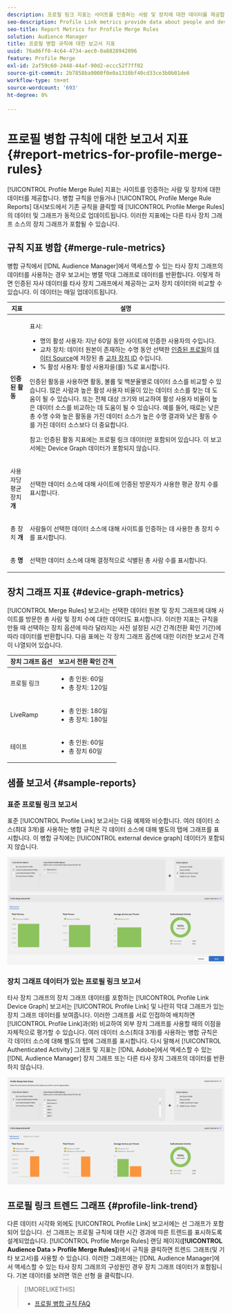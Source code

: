 ```yaml
---
description: 프로필 링크 지표는 사이트를 인증하는 사람 및 장치에 대한 데이터를 제공합니다. 프로필 링크의 데이터 및 그래프는 병합 규칙을 생성하거나 프로필 병합 규칙 대시보드에서 기존 규칙을 클릭할 때 동적으로 업데이트됩니다. 이러한 지표에는 다른 타사 장치 그래프 소스의 장치 그래프가 포함될 수 있습니다.
seo-description: Profile Link metrics provide data about people and devices that authenticate to your site. The data and graphs in Profile Link update dynamically as you create a merge rules or when you click an existing rule from the Profile Merge Rules dashboard. These metrics can include device graph from other third-party device graph sources.
seo-title: Report Metrics for Profile Merge Rules
solution: Audience Manager
title: 프로필 병합 규칙에 대한 보고서 지표
uuid: 76a86ff0-4c64-4734-aec0-0a8828942096
feature: Profile Merge
exl-id: 2af59c60-2448-44af-90d2-eccc52f7ff02
source-git-commit: 2b7858ba9000f0e0a1310bf40cd33ce3b0b01de6
workflow-type: tm+mt
source-wordcount: '693'
ht-degree: 0%

---
```


# 프로필 병합 규칙에 대한 보고서 지표 {#report-metrics-for-profile-merge-rules}

[!UICONTROL Profile Merge Rule] 지표는 사이트를 인증하는 사람 및 장치에 대한 데이터를 제공합니다. 병합 규칙을 만들거나 [!UICONTROL Profile Merge Rule Reports] 대시보드에서 기존 규칙을 클릭할 때 [!UICONTROL Profile Merge Rules]의 데이터 및 그래프가 동적으로 업데이트됩니다. 이러한 지표에는 다른 타사 장치 그래프 소스의 장치 그래프가 포함될 수 있습니다.

## 규칙 지표 병합 {#merge-rule-metrics}

병합 규칙에서 [!DNL Audience Manager]에서 액세스할 수 있는 타사 장치 그래프의 데이터를 사용하는 경우 보고서는 병렬 막대 그래프로 데이터를 반환합니다. 이렇게 하면 인증된 자사 데이터를 타사 장치 그래프에서 제공하는 교차 장치 데이터와 비교할 수 있습니다. 이 데이터는 매일 업데이트됩니다.

<table id="table_A7FB2F9804F84AC8A6DD05C0E6EE7555"> 
 <thead> 
  <tr> 
   <th colname="col1" class="entry"> 지표 </th> 
   <th colname="col2" class="entry"> 설명 </th> 
  </tr> 
 </thead>
 <tbody> 
  <tr> 
   <td colname="col1"> <p> <b><span class="wintitle"> 인증된 활동</span></b> </p> </td> 
   <td colname="col2"> <p>표시: </p> 
    <ul id="ul_7F7373919A4A49028EF4BF7B28D9F8E9"> 
     <li id="li_FE2F93C496D64ED8928B3E522C9585EA"> <span class="wintitle">명의 활성 사용자</span>: 지난 60일 동안 사이트에 인증한 사용자의 수입니다. </li> 
     <li id="li_60CFD26EE68B442683C0ED5FED1A79C8"> <span class="wintitle"> 교차 장치</span>: 데이터 원본이 존재하는 수명 동안 선택한 <a href="merge-rules-start.md#create-data-source"> 인증된 프로필</a>의 <a href="https://experienceleague.adobe.com/docs/audience-manager/user-guide/features/data-sources/manage-datasources.html?lang=ko"> 데이터 Source</a>에 저장된 총 <a href="merge-rule-definitions.md"> 교차 장치 ID</a> 수입니다. </li> 
     <li id="li_F2F07B6A326C4A18B79A0CF2C47D9677"> <span class="wintitle"> % 활성 사용자</span>: <span class="wintitle"> 활성 사용자</span>을(를) %로 표시합니다. </li> 
    </ul> <p> <span class="wintitle"> 인증된 활동</span>을 사용하면 활동, 볼륨 및 백분율별로 데이터 소스를 비교할 수 있습니다. 많은 사람과 높은 활성 사용자 비율이 있는 데이터 소스를 찾는 데 도움이 될 수 있습니다. 또는 전체 대상 크기와 비교하여 활성 사용자 비율이 높은 데이터 소스를 비교하는 데 도움이 될 수 있습니다. 예를 들어, 때로는 낮은 총 수명 수와 높은 활동을 가진 데이터 소스가 높은 수명 결과와 낮은 활동 수를 가진 데이터 소스보다 더 중요합니다. </p> <p> <p>참고: <span class="wintitle"> 인증된 활동</span> 지표에는 <span class="wintitle"> 프로필 링크</span> 데이터만 포함되어 있습니다. 이 보고서에는 <span class="wintitle"> Device Graph</span> 데이터가 포함되지 않습니다. </p> </p> </td> 
  </tr> 
  <tr> 
   <td colname="col1"> <p> 사용자당 평균 장치 <b><span class="wintitle">개</span></b> </p> </td> 
   <td colname="col2"> <p> 선택한 데이터 소스에 대해 사이트에 인증된 방문자가 사용한 평균 장치 수를 표시합니다. </p> </td> 
  </tr> 
  <tr> 
   <td colname="col1"> <p> 총 장치 <b><span class="wintitle">개</span></b> </p> </td> 
   <td colname="col2"> <p>사람들이 선택한 데이터 소스에 대해 사이트를 인증하는 데 사용한 총 장치 수를 표시합니다. </p> </td> 
  </tr> 
  <tr> 
   <td colname="col1"> <p> 총 <b><span class="wintitle">명</span></b> </p> </td> 
   <td colname="col2"> <p>선택한 데이터 소스에 대해 결정적으로 식별된 총 사람 수를 표시합니다. </p> </td> 
  </tr> 
 </tbody> 
</table>

## 장치 그래프 지표 {#device-graph-metrics}

[!UICONTROL Merge Rules] 보고서는 선택한 데이터 원본 및 장치 그래프에 대해 사이트를 방문한 총 사람 및 장치 수에 대한 데이터도 표시합니다. 이러한 지표는 규칙을 만들 때 선택하는 장치 옵션에 따라 달라지는 사전 설정된 시간 간격(전환 확인 기간)에 따라 데이터를 반환합니다. 다음 표에는 각 장치 그래프 옵션에 대한 이러한 보고서 간격이 나열되어 있습니다.

<table id="table_038983EBC71F4A55BBCA99212AC5DEE6"> 
 <thead> 
  <tr> 
   <th colname="col1" class="entry"> 장치 그래프 옵션 </th> 
   <th colname="col2" class="entry"> 보고서 전환 확인 간격 </th> 
  </tr>
 </thead>
 <tbody> 
  <tr> 
   <td colname="col1"> <p><span class="wintitle"> 프로필 링크</span> </p> </td> 
   <td colname="col2"> <p> 
     <ul id="ul_B2FF2341573840549FFB96579F537082"> 
      <li id="li_B37323C2F2434F41B407500AC5C15447">총 인원: 60일 </li> 
      <li id="li_08D911224A60418BBB3CFB4E70CE73D4">총 장치: 120일 </li> 
     </ul> </p> </td> 
  </tr> 
  <tr> 
   <td colname="col1"> <p><span class="wintitle"> LiveRamp</span> </p> </td> 
   <td colname="col2"> <p> 
     <ul id="ul_2772F3AD7E1440789B635794ECDE8DFB"> 
      <li id="li_1432363829D64615B1D349A3722D6268">총 인원: 180일 </li> 
      <li id="li_D5C0E3CE92524B54BBD36C73A326292B">총 장치: 180일 </li> 
     </ul> </p> </td> 
  </tr> 
  <tr> 
   <td colname="col1"> <p><span class="wintitle"> 테이프</span> </p> </td> 
   <td colname="col2"> <p> 
     <ul id="ul_274529DB58E6442E95C6AD89BECB1362"> 
      <li id="li_67102211A72A4E47AACFE5E369793C17">총 인원: 60일 </li> 
      <li id="li_3E8F3DA6A7B5487895A626674DA363A5">총 장치 60일 </li> 
     </ul> </p> </td> 
  </tr> 
 </tbody> 
</table>

## 샘플 보고서 {#sample-reports}

### 표준 프로필 링크 보고서

표준 [!UICONTROL Profile Link] 보고서는 다음 예제와 비슷합니다. 여러 데이터 소스(최대 3개)를 사용하는 병합 규칙은 각 데이터 소스에 대해 별도의 탭에 그래프를 표시합니다. 이 병합 규칙에는 [!UICONTROL external device graph] 데이터가 포함되지 않습니다.

![](assets/profile-link-metrics.png)

### 장치 그래프 데이터가 있는 프로필 링크 보고서

타사 장치 그래프의 장치 그래프 데이터를 포함하는 [!UICONTROL Profile Link Device Graph] 보고서는 [!UICONTROL Profile Link] 및 나란히 막대 그래프가 있는 장치 그래프 데이터를 보여줍니다. 이러한 그래프를 서로 인접하여 배치하면 [!UICONTROL Profile Link]과(와) 비교하여 외부 장치 그래프를 사용할 때의 이점을 자체적으로 평가할 수 있습니다. 여러 데이터 소스(최대 3개)를 사용하는 병합 규칙은 각 데이터 소스에 대해 별도의 탭에 그래프를 표시합니다. 다시 말해서 [!UICONTROL Authenticated Activity] 그래프 및 지표는 [!DNL Adobe]에서 액세스할 수 있는 [!DNL Audience Manager] 장치 그래프 또는 다른 타사 장치 그래프의 데이터를 반환하지 않습니다.

![](assets/profile-link-graph.png)

## 프로필 링크 트렌드 그래프 {#profile-link-trend}

다른 데이터 시각화 외에도 [!UICONTROL Profile Link] 보고서에는 선 그래프가 포함되어 있습니다. 선 그래프는 프로필 규칙에 대한 시간 경과에 따른 트렌드를 표시하도록 설계되었습니다. [!UICONTROL Profile Merge Rules] 랜딩 페이지(**[!UICONTROL Audience Data > Profile Merge Rules]**)에서 규칙을 클릭하면 트렌드 그래프(및 기타 보고서)를 사용할 수 있습니다. 이러한 그래프에는 [!DNL Audience Manager]에서 액세스할 수 있는 타사 장치 그래프의 구성원인 경우 장치 그래프 데이터가 포함됩니다. 기본 데이터를 보려면 꺾은 선형 을 클릭합니다.

>[!MORELIKETHIS]
>
>* [프로필 병합 규칙 FAQ](../../faq/faq-profile-merge.md)
